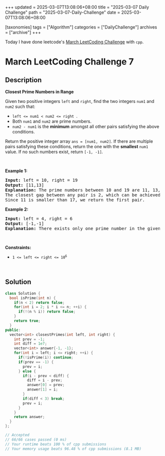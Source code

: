 +++
updated = 2025-03-07T13:08:06+08:00
title = "2025-03-07 Daily Challenge"
path = "2025-03-07-Daily-Challenge"
date = 2025-03-07T13:08:06+08:00

[taxonomies]
tags = ["Algorithm"]
categories = ["DailyChallenge"]
archives = ["archive"]
+++

Today I have done leetcode's [March LeetCoding Challenge](https://leetcode.com/problems/closest-prime-numbers-in-range/) with `cpp`.

<!-- more -->

# March LeetCoding Challenge 7

## Description

**Closest Prime Numbers in Range**

<p>Given two positive integers <code>left</code> and <code>right</code>, find the two integers <code>num1</code> and <code>num2</code> such that:</p>

<ul>
	<li><code>left &lt;= num1 &lt; num2 &lt;= right </code>.</li>
	<li>Both <code>num1</code> and <code>num2</code> are <span data-keyword="prime-number">prime numbers</span>.</li>
	<li><code>num2 - num1</code> is the <strong>minimum</strong> amongst all other pairs satisfying the above conditions.</li>
</ul>

<p>Return the positive integer array <code>ans = [num1, num2]</code>. If there are multiple pairs satisfying these conditions, return the one with the <strong>smallest</strong> <code>num1</code> value. If no such numbers exist, return <code>[-1, -1]</code><em>.</em></p>

<p>&nbsp;</p>
<p><strong class="example">Example 1:</strong></p>

<pre>
<strong>Input:</strong> left = 10, right = 19
<strong>Output:</strong> [11,13]
<strong>Explanation:</strong> The prime numbers between 10 and 19 are 11, 13, 17, and 19.
The closest gap between any pair is 2, which can be achieved by [11,13] or [17,19].
Since 11 is smaller than 17, we return the first pair.
</pre>

<p><strong class="example">Example 2:</strong></p>

<pre>
<strong>Input:</strong> left = 4, right = 6
<strong>Output:</strong> [-1,-1]
<strong>Explanation:</strong> There exists only one prime number in the given range, so the conditions cannot be satisfied.
</pre>

<p>&nbsp;</p>
<p><strong>Constraints:</strong></p>

<ul>
	<li><code>1 &lt;= left &lt;= right &lt;= 10<sup>6</sup></code></li>
</ul>

<p>&nbsp;</p>
<style type="text/css">.spoilerbutton {display:block; border:dashed; padding: 0px 0px; margin:10px 0px; font-size:150%; font-weight: bold; color:#000000; background-color:cyan; outline:0; 
}
.spoiler {overflow:hidden;}
.spoiler > div {-webkit-transition: all 0s ease;-moz-transition: margin 0s ease;-o-transition: all 0s ease;transition: margin 0s ease;}
.spoilerbutton[value="Show Message"] + .spoiler > div {margin-top:-500%;}
.spoilerbutton[value="Hide Message"] + .spoiler {padding:5px;}
</style>


## Solution

``` cpp
class Solution {
  bool isPrime(int n) {
    if(n < 2) return false;
    for(int i = 2; i * i <= n; ++i) {
      if(!(n % i)) return false;
    }
    return true;
  }
public:
  vector<int> closestPrimes(int left, int right) {
    int prev = -1;
    int diff = 1e7;
    vector<int> answer{-1, -1};
    for(int i = left; i <= right; ++i) {
      if(!isPrime(i)) continue;
      if(prev == -1) {
        prev = i;
      } else {
        if(i - prev < diff) {
          diff = i - prev;
          answer[0] = prev;
          answer[1] = i;
        }
        if(diff < 3) break;
        prev = i;
      }
    }
    return answer;
  }
};

// Accepted
// 66/66 cases passed (0 ms)
// Your runtime beats 100 % of cpp submissions
// Your memory usage beats 96.48 % of cpp submissions (8.1 MB)
```
